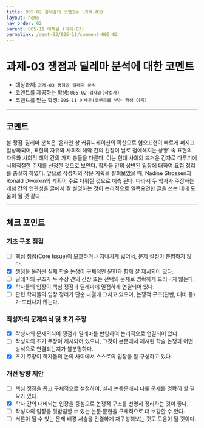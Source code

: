 ```yaml
---
title: 005-02 김재겸의 코멘트a (과제-03) 
layout: home
nav_order: 02
parent: 005-11 이채윤 (과제-03)
permalink: /asmt-03/005-11/comment-005-02
---
```


# 과제-03 쟁점과 딜레마 분석에 대한 코멘트

- 대상과제: `과제-03 쟁점과 딜레마 분석`
- 코멘트를 제공하는 학생: `005-02 김재겸(작성자)` 
- 코멘트를 받는 학생: `005-11 이채윤(코멘트를 받는 학생 이름)` 

---

## 코멘트

본 쟁점-딜레마 분석은 ‘온라인 상 커뮤니케이션의 확산으로 혐오표현이 빠르게 퍼지고 일상화되며, 표현의 자유와 사회적 해악 간의 긴장이 날로 첨예해지는 상황’ 속 표현의 자유와 사회적 해악 간의 가치 충돌을 다룬다. 이는 현대 사회의 뜨거운 감자로 다루기에 시의적절한 주제를 선정한 것으로 보인다. 학자들 간의 상반된 입장에 대하여 요점 정리를 충실히 하였다. 앞으로 작성자의 작문 계획을 살펴보았을 때, Nadine Strossen과 Ronald Dworkin의 계획이 주로 다뤄질 것으로 예측 된다. 따라서 두 학자가 주장하는 개념 간의 연관성을 글에서 잘 설명하는 것이 논리적으로 일목요연한 글을 쓰는 데에 도움이 될 것 같다.

---

## 체크 포인트

### **기초 구조 점검**
- [ ] 핵심 쟁점(Core Issue)이 모호하거나 지나치게 넓어서, 문제 설정이 분명하지 않다.
- [x] 쟁점을 둘러싼 실제 학술 논쟁이 구체적인 문헌과 함께 잘 제시되어 있다.
- [ ] 딜레마의 구조가 두 주장 간의 긴장 또는 선택의 문제로 명확하게 드러나지 않는다.
- [x] 학자들의 입장이 핵심 쟁점과 딜레마에 밀접하게 연결되어 있다.
- [ ] 관련 학자들의 입장 정리가 단순 나열에 그치고 있으며, 논쟁적 구조(찬반, 대비 등)가 드러나지 않는다.

### **작성자의 문제의식 및 초기 주장**
- [x] 작성자의 문제의식이 쟁점과 딜레마를 반영하여 논리적으로 연결되어 있다.
- [ ] 작성자의 초기 주장이 제시되어 있으나, 그것이 본문에서 제시된 학술 논쟁과 어떤 방식으로 연결되는지가 불분명하다.
- [x] 초기 주장이 학자들의 논의 사이에서 스스로의 입장을 잘 구성하고 있다.

### **개선 방향 제안**
- [ ] 핵심 쟁점을 좁고 구체적으로 설정하여, 실제 논증문에서 다룰 문제를 명확히 할 필요가 있다.
- [x] 학자 간의 대비되는 입장을 중심으로 논쟁적 구조를 선명히 정리하는 것이 좋다.
- [ ] 작성자의 입장을 뒷받침할 수 있는 논문·문헌을 구체적으로 더 보강할 수 있다.
- [ ] 서론이 될 수 있는 문제 배경 서술을 간결하게 재구성해보는 것도 도움이 될 것이다.
